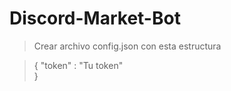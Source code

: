 # Discord-Market-Bot

>Crear archivo config.json con esta estructura

>{
>   "token"  : "Tu token"    
>}
